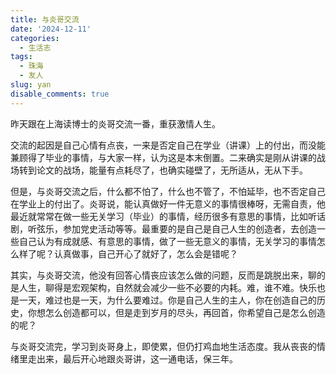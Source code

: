 ```yaml
---
title: 与炎哥交流
date: '2024-12-11'
categories:
  - 生活志
tags:
  - 珠海
  - 友人
slug: yan
disable_comments: true
---
```


昨天跟在上海读博士的炎哥交流一番，重获激情人生。

交流的起因是自己心情有点丧，一来是否定自己在学业（讲课）上的付出，而没能兼顾得了毕业的事情，与大家一样，认为这是本末倒置。二来确实是刚从讲课的战场转到论文的战场，能量有点耗尽了，也确实碰壁了，无所适从，无从下手。

但是，与炎哥交流之后，什么都不怕了，什么也不管了，不怕延毕，也不否定自己在学业上的付出了。炎哥说，能认真做好一件无意义的事情很棒呀，无需自责，他最近就常常在做一些无关学习（毕业）的事情，经历很多有意思的事情，比如听话剧，听弦乐，参加党史活动等等。最重要的是自己是自己人生的创造者，去创造一些自己认为有成就感、有意思的事情，做了一些无意义的事情，无关学习的事情怎么样了呢？认真做事，自己开心了就好了，怎么会是错呢？

其实，与炎哥交流，他没有回答心情丧应该怎么做的问题，反而是跳脱出来，聊的是人生，聊得是宏观架构，自然就会减少一些不必要的内耗。难，谁不难。快乐也是一天，难过也是一天，为什么要难过。你是自己人生的主人，你在创造自己的历史，你想怎么创造都可以，但是走到岁月的尽头，再回首，你希望自己是怎么创造的呢？

与炎哥交流完，学习到炎哥身上，即使累，但仍打鸡血地生活态度。我从丧丧的情绪里走出来，最后开心地跟炎哥讲，这一通电话，保三年。
